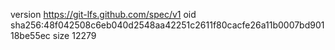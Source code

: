 version https://git-lfs.github.com/spec/v1
oid sha256:48f042508c6eb040d2548aa42251c2611f80cacfe26a11b0007bd90118be55ec
size 12279

